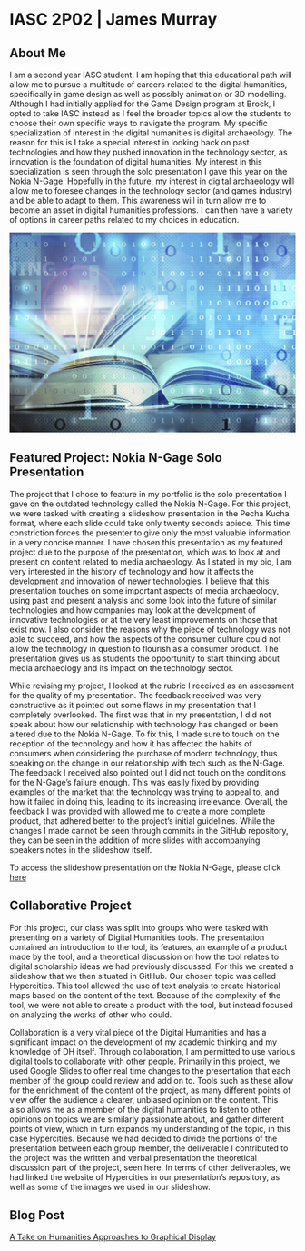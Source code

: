 # IASC 2P02 | James Murray

## About Me

I am a second year IASC student. I am hoping that this educational path will allow me to pursue a multitude of careers related to the digital humanities, specifically in game design as well as possibly animation or 3D modelling. Although I had initially applied for the Game Design program at Brock, I opted to take IASC instead as I feel the broader topics allow the students to choose their own specific ways to navigate the program. My specific specialization of interest in the digital humanities is digital archaeology. The reason for this is I take a special interest in looking back on past technologies and how they pushed innovation in the technology sector, as innovation is the foundation of digital humanities. My interest in this specialization is seen through the solo presentation I gave this year on the Nokia N-Gage. Hopefully in the future, my interest in digital archaeology will allow me to foresee changes in the technology sector (and games industry) and be able to adapt to them. This awareness will in turn allow me to become an asset in digital humanities professions. I can then have a variety of options in career paths related to my choices in education.

![](Images/DH1.jpg)

## Featured Project: Nokia N-Gage Solo Presentation

The project that I chose to feature in my portfolio is the solo presentation I gave on the outdated technology called the Nokia N-Gage. For this project, we were tasked with creating a slideshow presentation in the Pecha Kucha format, where each slide could take only twenty seconds apiece. This time constriction forces the presenter to give only the most valuable information in a very concise manner. I have chosen this presentation as my featured project due to the purpose of the presentation, which was to look at and present on content related to media archaeology. As I stated in my bio, I am very interested in the history of technology and how it affects the development and innovation of newer technologies. I believe that this presentation touches on some important aspects of media archaeology, using past and present analysis and some look into the future of similar technologies and how companies may look at the development of innovative technologies or at the very least improvements on those that exist now. I also consider the reasons why the piece of technology was not able to succeed, and how the aspects of the consumer culture could not allow the technology in question to flourish as a consumer product. The presentation gives us as students the opportunity to start thinking about media archaeology and its impact on the technology sector.


While revising my project, I looked at the rubric I received as an assessment for the quality of my presentation. The feedback received was very constructive as it pointed out some flaws in my presentation that I completely overlooked. The first was that in my presentation, I did not speak about how our relationship with technology has changed or been altered due to the Nokia N-Gage. To fix this, I made sure to touch on the reception of the technology and how it has affected the habits of consumers when considering the purchase of modern technology, thus speaking on the change in our relationship with tech such as the N-Gage. The feedback I received also pointed out I did not touch on the conditions for the N-Gage’s failure enough. This was easily fixed by providing examples of the market that the technology was trying to appeal to, and how it failed in doing this, leading to its increasing irrelevance. Overall, the feedback I was provided with allowed me to create a more complete product, that adhered better to the project’s initial guidelines. While the changes I made cannot be seen through commits in the GitHub repository, they can be seen in the addition of more slides with accompanying speakers notes in the slideshow itself. 

To access the slideshow presentation on the Nokia N-Gage, please click [here](reveal)

## Collaborative Project

For this project, our class was split into groups who were tasked with presenting on a variety of Digital Humanities tools. The presentation contained an introduction to the tool, its features, an example of a product made by the tool, and a theoretical discussion on how the tool relates to digital scholarship ideas we had previously discussed. For this we created a slideshow that we then situated in GitHub. Our chosen topic was called Hypercities. This tool allowed the use of text analysis to create historical maps based on the content of the text. Because of the complexity of the tool, we were not able to create a product with the tool, but instead focused on analyzing the works of other who could. 

Collaboration is a very vital piece of the Digital Humanities and has a significant impact on the development of my academic thinking and my knowledge of DH itself. Through collaboration, I am permitted to use various digital tools to collaborate with other people. Primarily in this project, we used Google Slides to offer real time changes to the presentation that each member of the group could review and add on to. Tools such as these allow for the enrichment of the content of the project, as many different points of view offer the audience a clearer, unbiased opinion on the content. This also allows me as a member of the digital humanities to listen to other opinions on topics we are similarly passionate about, and gather different points of view, which in turn expands my understanding of the topic, in this case Hypercities. Because we had decided to divide the portions of the presentation between each group member, the deliverable I contributed to the project was the written and verbal presentation the theoretical discussion part of the project, seen here. In terms of other deliverables, we had linked the website of Hypercities in our presentation’s repository, as well as some of the images we used in our slideshow.



## Blog Post

[A Take on Humanities Approaches to Graphical Display](Blog.md)
 

